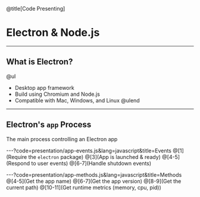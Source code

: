 @title[Code Presenting]
# Electron & Node.js

---
## What is Electron?

@ul
- Desktop app framework
- Build using Chromium and Node.js
- Compatible with Mac, Windows, and Linux
@ulend

---
## Electron's `app` Process

The main process controlling an Electron app

---?code=presentation/app-events.js&lang=javascript&title=Events
@[1](Require the `electron` package)
@[3](App is launched & ready)
@[4-5](Respond to user events)
@[6-7](Handle shutdown events)

---?code=presentation/app-methods.js&lang=javascript&title=Methods
@[4-5](Get the app name)
@[6-7](Get the app version)
@[8-9](Get the current path)
@[10-11](Get runtime metrics (memory, cpu, pid))
